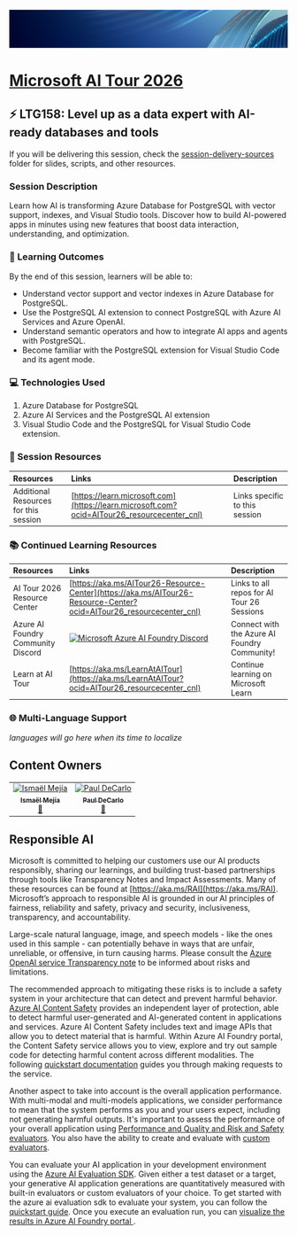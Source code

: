 <p align="center">
<img src="img/Banner-MS-AI-Tour-26.png" alt="decorative banner" width="1200"/>
</p>

# [Microsoft AI Tour 2026](https://aitour.microsoft.com)

## ⚡️ LTG158: Level up as a data expert with AI-ready databases and tools

If you will be delivering this session, check the [session-delivery-sources](./session-delivery-resources/) folder for slides, scripts, and other resources.

### Session Description

Learn how AI is transforming Azure Database for PostgreSQL with vector support, indexes, and Visual Studio tools. Discover how to build AI-powered apps in minutes using new features that boost data interaction, understanding, and optimization.


### 🧠 Learning Outcomes

By the end of this session, learners will be able to:

- Understand vector support and vector indexes in Azure Database for PostgreSQL.
- Use the PostgreSQL AI extension to connect PostgreSQL with Azure AI Services and Azure OpenAI.
- Understand semantic operators and how to integrate AI apps and agents with PostgreSQL.
- Become familiar with the PostgreSQL extension for Visual Studio Code and its agent mode.

### 💻 Technologies Used

1. Azure Database for PostgreSQL
1. Azure AI Services and the PostgreSQL AI extension
1. Visual Studio Code and the PostgreSQL for Visual Studio Code extension.

### 🔗 Session Resources

| Resources          | Links                             | Description        |
|:-------------------|:----------------------------------|:-------------------|
| Additional Resources for this session | [https://learn.microsoft.com](https://learn.microsoft.com?ocid=AITour26_resourcecenter_cnl) | Links specific to this session |

### 📚 Continued Learning Resources

| Resources          | Links                             | Description        |
|:-------------------|:----------------------------------|:-------------------|
| AI Tour 2026 Resource Center | [https://aka.ms/AITour26-Resource-Center](https://aka.ms/AITour26-Resource-Center?ocid=AITour26_resourcecenter_cnl) | Links to all repos for AI Tour 26 Sessions |
| Azure AI Foundry Community Discord | [![Microsoft Azure AI Foundry Discord](https://dcbadge.limes.pink/api/server/ByRwuEEgH4)](https://discord.com/invite/ByRwuEEgH4)| Connect with the Azure AI Foundry Community! |
| Learn at AI Tour | [https://aka.ms/LearnAtAITour](https://aka.ms/LearnAtAITour?ocid=AITour26_resourcecenter_cnl) | Continue learning on Microsoft Learn |

### 🌐 Multi-Language Support

*languages will go here when its time to localize*

## Content Owners

<table>
    <tr>
        <td align="center"><a href="http://github.com/iemejia">
            <img src="https://github.com/iemejia.png" width="100px;" alt="Ismaël Mejía"/><br />
            <sub><b> Ismaël Mejía</b></sub></a><br />
                <a href="https://github.com/iemejia" title="talk">📢</a>
        </td>
        <td align="center"><a href="http://github.com/toolboc">
            <img src="https://github.com/toolboc.png" width="100px;" alt="Paul DeCarlo"/><br />
            <sub><b>Paul DeCarlo</b></sub></a><br />
                <a href="https://github.com/toolboc" title="talk">📢</a>
        </td>
    </tr>
</table>

## Responsible AI

Microsoft is committed to helping our customers use our AI products responsibly, sharing our learnings, and building trust-based partnerships through tools like Transparency Notes and Impact Assessments. Many of these resources can be found at [https://aka.ms/RAI](https://aka.ms/RAI).
Microsoft’s approach to responsible AI is grounded in our AI principles of fairness, reliability and safety, privacy and security, inclusiveness, transparency, and accountability.

Large-scale natural language, image, and speech models - like the ones used in this sample - can potentially behave in ways that are unfair, unreliable, or offensive, in turn causing harms. Please consult the [Azure OpenAI service Transparency note](https://learn.microsoft.com/legal/cognitive-services/openai/transparency-note?tabs=text) to be informed about risks and limitations.

The recommended approach to mitigating these risks is to include a safety system in your architecture that can detect and prevent harmful behavior. [Azure AI Content Safety](https://learn.microsoft.com/azure/ai-services/content-safety/overview) provides an independent layer of protection, able to detect harmful user-generated and AI-generated content in applications and services. Azure AI Content Safety includes text and image APIs that allow you to detect material that is harmful. Within Azure AI Foundry portal, the Content Safety service allows you to view, explore and try out sample code for detecting harmful content across different modalities. The following [quickstart documentation](https://learn.microsoft.com/azure/ai-services/content-safety/quickstart-text?tabs=visual-studio%2Clinux&pivots=programming-language-rest) guides you through making requests to the service.

Another aspect to take into account is the overall application performance. With multi-modal and multi-models applications, we consider performance to mean that the system performs as you and your users expect, including not generating harmful outputs. It's important to assess the performance of your overall application using [Performance and Quality and Risk and Safety evaluators](https://learn.microsoft.com/azure/ai-studio/concepts/evaluation-metrics-built-in). You also have the ability to create and evaluate with [custom evaluators](https://learn.microsoft.com/azure/ai-studio/how-to/develop/evaluate-sdk#custom-evaluators).

You can evaluate your AI application in your development environment using the [Azure AI Evaluation SDK](https://microsoft.github.io/promptflow/index.html). Given either a test dataset or a target, your generative AI application generations are quantitatively measured with built-in evaluators or custom evaluators of your choice. To get started with the azure ai evaluation sdk to evaluate your system, you can follow the [quickstart guide](https://learn.microsoft.com/azure/ai-studio/how-to/develop/flow-evaluate-sdk). Once you execute an evaluation run, you can [visualize the results in Azure AI Foundry portal ](https://learn.microsoft.com/azure/ai-studio/how-to/evaluate-flow-results).
